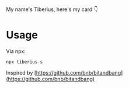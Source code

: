 My name's Tiberius, here's my card 👇

# Usage

Via npx:

```
npx tiberius-s
```

Inspired by [https://github.com/bnb/bitandbang](https://github.com/bnb/bitandbang)
